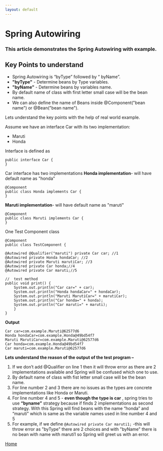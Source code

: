 ```yaml
---
layout: default
---
```


# Spring Autowiring

### This article demonstrates the Spring Autowiring with example.

## Key Points to understand
 - Spring Autowiring is “byType” followed by “ byName”.
 - **"byType"** - Determine beans by Type variables. 
 - **"byName"** - Determine beans by variables name. 
 - By default name of class with first letter small case will be the bean name.
 - We can  also define the name of Beans inside @Component("bean name") or @Bean("bean name").

Lets understand the key points with the help of real world example.

Assume we have an interface Car with its two implementation:
- Maruti
- Honda

Interface is defined as 

    public interface Car {
    }

Car interface has two implementations 
**Honda implementation**-   will have default name as "honda"


    @Component
    public class Honda implements Car {
    }

**Maruti implementation**-   will have default name as "maruti"

    @Component
    public class Maruti implements Car {
    }

One Test Component class 

    @Component
    public class TestComponent {
    
    @Autowired @Qualifier("maruti") private Car car; //1
    @Autowired private Honda hondaCar; //2
    @Autowired private Maruti marutiCar; //3
    @Autowired private Car honda;//4
    @Autowired private Car maruti;//5
    
    //  test method
    public void print() {
        System.out.println("Car car=" + car);
        System.out.println("Honda hondaCar=" + hondaCar);
        System.out.println("Maruti MarutiCar=" + marutiCar);
        System.out.println("Car honda=" + honda);
        System.out.println("Car maruti=" + maruti);
        }
    }

**Output**

    Car car=com.example.Maruti@62577d6
    Honda hondaCar=com.example.Honda@49bd54f7
    Maruti MarutiCar=com.example.Maruti@62577d6
    Car honda=com.example.Honda@49bd54f7
    Car maruti=com.example.Maruti@62577d6

**Lets understand the reason of the output of the test program –**

 1. If we don’t add @Qualifier on line 1 then it will throw error as there are 2 implementations available and Spring will be confused which one to use.
 2. By default name of class with fist letter small case will be the bean name.
 3. For line number 2 and 3 there are no issues as the types are concrete implementations like Honda or Maruti.
 4. For line number 4 and 5 - **even though the type is car** , spring tries to use **“byname”** strategy because if finds 2 implementations as second strategy. With this Spring will find beans with the name “honda” and “maruti” which is same as the variable names used in line number 4 and  5
 5. For example, if we define `@Autowired private Car maruti1;`  -this will throw error as "byType" there are 2 choices and with "byName" there is no bean with name with maruti1 so Spring will greet us with an error.
    



[Home](../)


